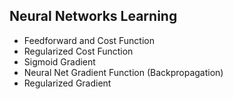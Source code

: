 ## Neural Networks Learning

* Feedforward and Cost Function
* Regularized Cost Function
* Sigmoid Gradient
* Neural Net Gradient Function (Backpropagation)
* Regularized Gradient